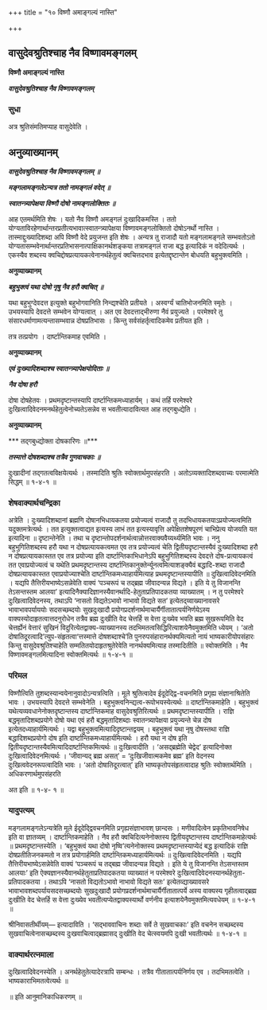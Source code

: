 +++
title = "१० विष्णौ अमाङ्गल्यं नास्ति"

+++


## वासुदेवश्रुतिश्चाह नैव विष्णावमङ्गलम्

**विष्णौ अमाङ्गल्यं नास्ति**

***वासुदेवश्रुतिश्चाह नैव विष्णावमङ्गलम्***

### **सुधा**

अत्र श्रुतिसंमतिमप्याह वासुदेवेति ।

## **अनुव्याख्यानम्**

***वासुदेवश्रुतिश्चाह नैव विष्णावमङ्गलम् ॥***

***मङ्गलामङ्गलेऽन्यत्र ततो नामङ्गलं वदेत् ॥***

***स्वातन्त्र्यापेक्षया विष्णौ दोषो नामङ्गलोक्तितः ॥***

आह एतमर्थमिति शेषः । यतो नैव विष्णौ अमङ्गलं दुःखादिकमस्ति । ततो योग्यताविरहेणार्थान्तरप्रतीत्यभावात्स्वातन्त्र्यापेक्षया विष्णावमङ्गलोक्तितो दोषोऽनर्थो नास्ति । तास्माद्दुःख्यादिशब्दा अपि विष्णौ वेदे प्रयुजन्त इति शेषः । अन्यत्र तु राजादौ यतो मङ्गलामङ्गले सम्भवतोऽतो योग्यतासम्भवेनार्थान्तरप्रतिभासनात्पाक्षिकानर्थशङ्कया तत्रामङ्गलं राजा बद्ध इत्यादिकं न वदेदित्यर्थः । एकस्यैव शब्दस्य क्वचिद्दोषप्रत्यायकत्वेनानर्थहेतुत्वं क्वचित्तदभाव इत्येतद्दृष्टान्तेन बोधयति बहुभुक्त्वमिति ।

**अनुव्याख्यानम्**

***बहुभुक्त्वं यथा दोषो नृषु नैव हरौ क्वचित् ॥***

यथा बहुभुग्देवदत्त इत्युक्ते बहुभोगवानिति निन्द्यश्चेति प्रतीयते । अस्वर्ग्यं चातिभोजनमिति स्मृतेः । उभयस्यापि देवदत्ते सम्भवेन योग्यत्वात् । अत एव देवदत्ताद्भीरुणा नैवं प्रयुज्यते । परमेश्वरे तु संसारधर्माणामत्यन्तासम्भवान्न दोषप्रतिभासः । किन्तु सर्वसंहर्तृत्वादिकमेव प्रतीयत इति ।

तत्र तत्प्रयोगः । दार्ष्टान्तिकमाह एवमिति ।

**अनुव्याख्यानम्**

***एवं दुःख्यादिशब्दाश्च स्वातन्त्र्यापेक्षयोदिताः ॥***

***नैव दोषा हरौ***

दोषा दोषहेतवः । प्रथमदृष्टान्तस्यापि दार्ष्टान्तिकमध्याहार्यम् । कथं तर्हि परमेश्वरे दुःखित्वादिवेदनमनर्थहेतुत्वेनोच्यतेऽसन्नेव स भवतीत्यादावित्यत आह तद्गबुध्द्येति ।

**अनुव्याख्यानम्**

*** तद्गबुध्द्योक्ता दोषकारिणः ॥***

***तस्मात्ते दोषशब्दाश्च तत्रैव गुणवाचकाः ॥***

दुःखादीनां तद्गतत्वविक्षयेत्यर्थः । तस्मादिति श्रुतिः स्वोक्तार्थमुपसंहरति । अतोऽव्यक्तादिशब्दवाच्यः परमात्मेति सिद्धम् ॥ १-४-१ ॥

### **शेषवाक्यार्थचन्द्रिका**

अत्रेति । दुःख्यादिशब्दानां ब्रह्मणि दोषानभिधायकतया प्रयोज्यत्वं राजादौ तु तदभिधायकतयाऽप्रयोज्यत्वमिति यदुक्तमत्रेत्यर्थः । तत इत्युक्तत्वाद्यत इत्यस्य लाभं तत इत्यस्यावृत्ति अपेक्षितशेषपूरणं चाभिप्रेत्य योजयति यत इत्यादिना ॥ दृष्टान्तेनेति । तथा च दृष्टान्तोपदर्शनार्थत्वान्नोत्तरवाक्यवैय्यर्थ्यमिति भावः । ननु बहुभुगितिशब्दस्य हरौ यथा न दोषप्रत्यायकत्वमत एव तत्र प्रयोज्यत्वं चेति द्वितीयदृष्टान्तस्यैवं दुःख्यादिशब्दा हरौ न दोषप्रत्यायकास्तत एव तत्र प्रयोज्या इति दार्ष्टान्तिकाभिधानेऽपि बहुभुगितिशब्दस्य देवदत्ते दोष-प्रत्यायकत्वं तत एवाप्रयोज्यत्वं च यथेति प्रथमदृष्टान्तस्य दार्ष्टान्तिकानुक्तेर्न्यूनत्वमित्याशङ्क्यैवं बद्धादि-शब्दा राजादौ दोषप्रत्यायकास्तत एवाप्रयोज्याश्चेति दार्ष्टान्तिकमध्याहार्यमित्याह प्रथमदृष्टान्तस्यापीति ॥ दुखित्वादिवेदनमिति । यद्यपि तैत्तिरीयभाष्येऽसन्नेवेति वाक्यं ‘पञ्चरूपं च तद्ब्रह्म जीवादन्यन्न विद्यते । इति ये तु विजानन्ति तेऽसन्तस्तम आलया’ इत्यादिनैक्यादिज्ञानस्यैवानर्थादि-हेतुताप्रतिपादकतया व्याख्यातम् । न तु परमेश्वरे दुःखित्वादिवेदनस्य, तथाऽपि ‘नासतो विद्यतेऽभावो नाभावो विद्यते सत’ इत्येतद्य्वाख्यानावसरे भावाभावपर्याययोः सदसच्छब्दयोः सुखदुःखादौ प्रयोगप्रदर्शनार्थमाचार्यैर्गीतातात्पर्यनिर्णयेऽस्य वाक्यस्योदाहृतत्वात्तदनुरोधेन तत्रैव ब्रह्म दुःखीति वेद चेत्तर्हि स वेत्ता दुःख्येव भवति ब्रह्म सुखरूपमिति वेद चेत्तर्ह्येनं वेत्तारं सुखिनं विदुरित्येतद्वाक्य-व्याख्यानस्य तदभिमतत्वसिद्धिरित्याशयेनैवमुक्तमिति ध्येयम् । ‘अतो दोषातिदूरत्वादि’त्युप-संहृतत्वा‘त्तस्मात्ते दोषशब्दाश्चे’ति पुनरुपसंहारानर्थक्यमित्यतो नायं भाष्यकारीयोपसंहारः किन्तु वासुदेवश्रुतिश्चाहेति सम्मतितयोदाहृतश्रुतेरेवेति नानर्थक्यमित्याह तस्मादितीति ॥ स्वोक्तमिति । नैव विष्णावमङ्गलमित्यादिना स्वोक्तमित्यर्थः ॥ १-४-१ ॥

### **परिमल**

विष्णौत्विति तुशब्दस्यान्वयेनानुवादोऽन्यत्रत्विति । मूले श्रुतित्वादेव ईदूदेद्द्वि-वचनमिति प्रगृह्य संज्ञानाश्रितेति भावः । उभयस्यापि देवदत्ते सम्भवेनेति । बहुभुक्त्वनिन्द्यत्व-रूपोभयस्येत्यर्थः ॥ दार्ष्टान्तिकमाहेति । बहुभुक्त्वं यथेत्यव्यवधानेनोक्तदृष्टान्तस्य दार्ष्टान्तिकमाह वासुदेवश्रुतिरित्यर्थः ॥ प्रथमदृष्टान्तस्यापीति । राज्ञि बद्धमृतादिशब्दप्रयोगे दोषो यथा एवं हरौ बद्धमृतादिशब्दाः स्वातन्त्र्यापेक्षया प्रयुज्यन्ते चेन्न दोष इत्येतदध्याहार्यमित्यर्थः । यद्वा बहुभुक्त्वमित्यादिदृष्टान्तद्वयम् । बहुभुक्त्वं यथा नृषु दोषस्तथा राज्ञि बद्धादिशब्दप्रयोगो दोष इति दार्ष्टान्तिकमध्याहार्यमित्यर्थः । हरौ यथा न दोष इति द्वितीयदृष्टान्तस्यैवमित्यादिदार्ष्टान्तिकमित्यर्थः ॥ दुःखित्वादीति । ‘असद्ब्रह्मेति चेद्वेद’ इत्यादिनोक्त दुःखित्वादिवेदनमित्यर्थः । ‘जीवान्यद् ब्रह्म असत्’ = ‘दुःखिजीवात्मकमेव ब्रह्म’ इति वेदनस्य दुःखित्ववेदनरूपत्वादिति भावः । ‘अतो दोषातिदूरत्वात्’ इति भाष्यकृतोपसंहृतत्वादाह श्रुतिः स्वोक्तार्थमिति । अधिकरणार्थमुपसंहरति

अत इति ॥ १-४- १ ॥

### **यादुपत्यम्**

मङ्गलामङ्गलेऽन्यत्रेति मूले ईदूदेद्द्विवचनमिति प्रगृह्यसंज्ञाभावश् छान्दसः । मणीवादित्वेन प्रकृतिभावनिषेध इति वा ज्ञातव्यम् । दार्ष्टान्तिकमाहेति । नैव हरौ क्वचिदित्यनेनोक्तस्य द्वितीयदृष्टान्तस्य दार्ष्टान्तिकमाहेत्यर्थः ॥ प्रथमदृष्टान्तस्येति । ‘बहुभुक्त्वं यथा दोषो नृष्वि’त्यनेनोक्तस्य प्रथमदृष्टान्तस्याप्येदं बद्ध इत्यादिकं राज्ञि दोषप्रतीतिजनकमतो न तत्र प्रयोगार्हमिति दार्ष्टान्तिकमध्याहार्यमित्यर्थः ॥ दुःखित्वादिवेदनमिति । यद्यपि तैत्तिरीयभाष्येऽसन्नेवेति वाक्यं ‘पञ्चरूपं च तद्बह्म जीवादन्यन्न विद्यते । इति ये तु विजानन्ति तेऽसन्तस्तम आलयाः’ इति ऐक्यज्ञानस्यैवानर्थहेतुताप्रतिपादकतया व्याख्यातं न परमेश्वरे दुःखित्वादिवेदनस्यानर्थहेतुता-प्रतिपादकतया । तथाऽपि ‘नासतो विद्यतोऽभावो नाभावो विद्यते सतः’ इत्येतव्द्याख्यावसरे भावाभावशब्दपर्यायसदसच्छब्दयोः सुखदुःखादौ प्रयोगप्रदर्शनार्थमाचार्यैर्गीतातात्पर्ये अस्य वाक्यस्य गृहीतत्वाद्ब्रह्म दुःखीति वेद चेत्तर्हि स वेत्ता दुःख्येव भवतीत्यप्येतद्वाक्यस्यार्थो वर्णनीय इत्याशयेनैवमुक्तमित्यवधेयम् ॥ १-४-१ ॥

श्रीनिवासतीर्थीयम्— इत्यादाविति । ‘सद्भाववाचिनः शब्दाः सर्वे ते सुखवाचकाः’ इति वचनेन सच्छब्दस्य सुखवाचित्वेनासच्छब्दस्य दुःखवाचित्वाद्ब्रह्मासद् दुःखीति वेद चेत्स्वयमपि दुःखी भवतीत्यर्थः ॥ १-४-१ ॥

### **वाक्यार्थरत्नमाला**

दुःखित्वादिवेदनस्येति । अनर्थहेतुतेत्यादेरत्रापि सम्बन्धः । तत्रैव गीतातात्पर्यनिर्णय एव । तदभिमतत्वेति । भाष्यकाराभिमतत्वेत्यर्थः ॥

॥ इति आनुमानिकाधिकरणम् ॥





